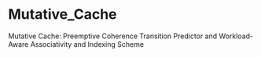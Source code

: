 # Mutative_Cache
Mutative Cache: Preemptive Coherence Transition Predictor and Workload-Aware Associativity and Indexing Scheme
